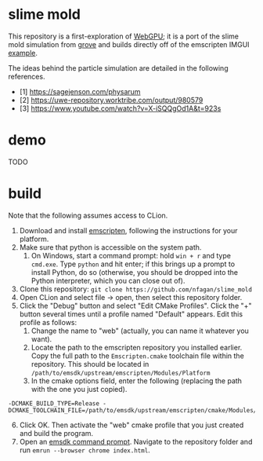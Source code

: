 # slime mold

This repository is a first-exploration of [WebGPU](https://developer.chrome.com/blog/webgpu-cross-platform/); it is a port of the slime mold simulation from [grove](https://github.com/nfagan/grove-public) and builds directly off of the emscripten IMGUI [example](https://github.com/ocornut/imgui/tree/master/examples/example_emscripten_wgpu).

The ideas behind the particle simulation are detailed in the following references. 
* [1] https://sagejenson.com/physarum
* [2] https://uwe-repository.worktribe.com/output/980579
* [3] https://www.youtube.com/watch?v=X-iSQQgOd1A&t=923s

# demo

TODO

# build

Note that the following assumes access to CLion.

1. Download and install [emscripten](https://emscripten.org/index.html), following the instructions for your platform.
2. Make sure that python is accessible on the system path. 
   1. On Windows, start a command prompt: hold `win + r` and type `cmd.exe`. Type `python` and hit enter; if this brings up a prompt to install Python, do so (otherwise, you should be dropped into the Python interpreter, which you can close out of).
3. Clone this repository: `git clone https://github.com/nfagan/slime_mold`
4. Open CLion and select file -> open, then select this repository folder.
5. Click the "Debug" button and select "Edit CMake Profiles". Click the "+" button several times until a profile named "Default" appears. Edit this profile as follows:
   1. Change the name to "web" (actually, you can name it whatever you want).
   2. Locate the path to the emscripten repository you installed earlier. Copy the full path to the `Emscripten.cmake` toolchain file within the repository. This should be located in `/path/to/emsdk/upstream/emscripten/Modules/Platform`
   2. In the cmake options field, enter the following (replacing the path with the one you just copied).

```
-DCMAKE_BUILD_TYPE=Release -DCMAKE_TOOLCHAIN_FILE=/path/to/emsdk/upstream/emscripten/cmake/Modules/Platform/Emscripten.cmake
```

6. Click OK. Then activate the "web" cmake profile that you just created and build the program.
7. Open an [emsdk command prompt](https://emscripten.org/docs/getting_started/Tutorial.html#general-tips-and-next-steps). Navigate to the repository folder and run `emrun --browser chrome index.html`. 
